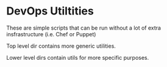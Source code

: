 # DevOps Utiltities

These are simple scripts that can be run without a lot of extra insfrastructure (i.e. Chef or Puppet)

Top level dir contains more generic utilities.

Lower level dirs contain utils for more specific purposes.

